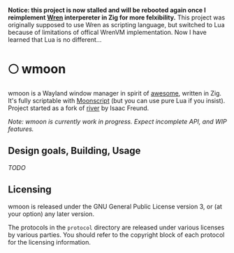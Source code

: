 **Notice: this project is now stalled and will be rebooted again once I reimplement [Wren](https://wren.io) interpereter in Zig for more felxibility.**
This project was originally supposed to use Wren as scripting language, but switched to Lua because of limitations of offical WrenVM implementation. Now I have learned that Lua is no different...

# 🌕 wmoon

wmoon is a Wayland window manager in spirit of [awesome](https://github.com/awesomeWM/awesome), written in Zig.
It's fully scriptable with [Moonscript](https://moonscript.org) (but you can use pure Lua if you insist).
Project started as a fork of [river](https://https://github.com/riverwm/river) by Isaac Freund.

*Note: wmoon is currently work in progress. Expect incomplete API, 
and WIP features.*

## Design goals, Building, Usage

_TODO_

## Licensing

wmoon is released under the GNU General Public License version 3, or (at your
option) any later version.

The protocols in the `protocol` directory are released under various licenses by
various parties. You should refer to the copyright block of each protocol for
the licensing information.
